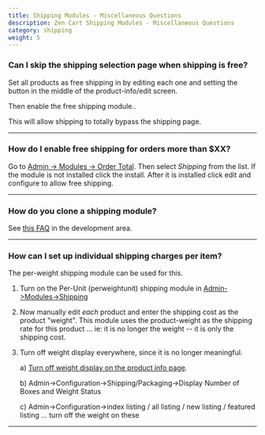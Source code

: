 ```yaml
---
title: Shipping Modules - Miscellaneous Questions
description: Zen Cart Shipping Modules - Miscellaneous Questions
category: shipping
weight: 5
---
```


### Can I skip the shipping selection page when shipping is free?
Set all products as free shipping in by editing each one and setting the button in the middle of the product-info/edit screen.

Then enable the free shipping module..

This will allow shipping to totally bypass the shipping page.

<hr />

### How do I enable free shipping for orders more than $XX?
Go to [Admin -> Modules -> Order Total](/user/admin_pages/modules/order_total/).
Then select *Shipping* from the list. If the module is not installed click the install. After it is installed click edit and configure to allow free shipping.

<hr />

### How do you clone a shipping module? 
See [this FAQ](/dev/code/modules/clone_shipping/) in the development area.

<hr />

### How can I set up individual shipping charges per item? 
The per-weight shipping module can be used for this.

1. Turn on the Per-Unit (perweightunit) shipping module in [Admin->Modules->Shipping](/user/admin_pages/modules/shipping/)

2. Now manually edit *each* product and enter the shipping cost as the product "weight".
    This module uses the product-weight as the shipping rate for this product ... ie: it is no longer the weight -- it is only the shipping cost.

3. Turn off weight display everywhere, since it is no longer meaningful.

    a) [Turn off weight display on the product info page](/user/template/basic_customizations/#can-i-turn-off-fields-from-my-product-info-page). 

    b) Admin->Configuration->Shipping/Packaging->Display Number of Boxes and Weight Status

    c) Admin->Configuration->index listing / all listing / new listing / featured listing ... turn off the weight on these

<hr />

